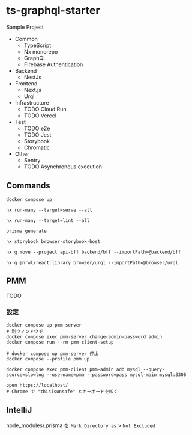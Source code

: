 # ts-graphql-starter

Sample Project

- Common
  - TypeScript 
  - Nx monorepo
  - GraphQL
  - Firebase Authentication
- Backend
  - NestJs
- Frontend
  - Next.js
  - Urql
- Infrastructure
  - TODO Cloud Run
  - TODO Vercel
- Test
  - TODO e2e
  - TODO Jest
  - Storybook
  - Chromatic
- Other
  - Sentry
  - TODO Asynchronous execution

## Commands

```shell
docker compose up
```

```shell
nx run-many --target=serve --all
```

```shell
nx run-many --target=lint --all
```

```shell
prisma generate
```

```shell
nx storybook browser-storybook-host
```

```shell
nx g move --project api-bff backend/bff --importPath=@backend/bff
```

```shell
nx g @nrwl/react:library browser/urql --importPath=@browser/urql
```

## PMM

TODO

### 設定

```shell
docker compose up pmm-server
# 別ウィンドウで
docker compose exec pmm-server change-admin-password admin
docker compose run --rm pmm-client-setup

# docker compose up pmm-server 停止
docker compose --profile pmm up

docker compose exec pmm-client pmm-admin add mysql --query-source=slowlog --username=pmm --password=pass mysql-main mysql:3306
```

```shell
open https://localhost/
# Chrome で "thisisunsafe" とキーボードを叩く
```

## IntelliJ

node_modules/.prisma を
`Mark Directory as` > `Not Excluded`
